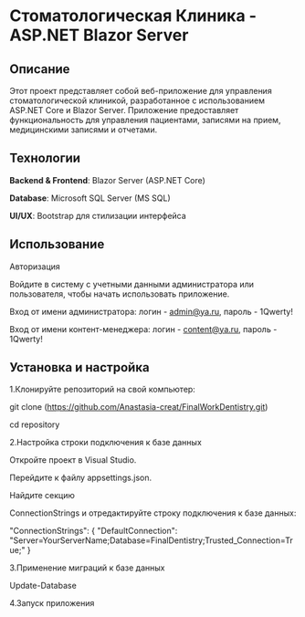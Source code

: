 # Стоматологическая Клиника - ASP.NET Blazor Server

## Описание

Этот проект представляет собой веб-приложение для управления стоматологической клиникой, разработанное с использованием ASP.NET Core и Blazor Server. Приложение предоставляет функциональность для управления пациентами, записями на прием, медицинскими записями и отчетами.

## Технологии

**Backend & Frontend**: Blazor Server (ASP.NET Core)

 **Database**: Microsoft SQL Server (MS SQL)
 
 **UI/UX**: Bootstrap для стилизации интерфейса
 
## Использование
Авторизация 

Войдите в систему с учетными данными администратора или пользователя, чтобы начать использовать приложение.

Вход от имени администратора: логин - admin@ya.ru, пароль - 1Qwerty!

Вход от имени контент-менеджера: логин - content@ya.ru, пароль - 1Qwerty!

## Установка и настройка
1.Клонируйте репозиторий на свой компьютер: 

git clone (https://github.com/Anastasia-creat/FinalWorkDentistry.git) 

cd repository

2.Настройка строки подключения к базе данных

Откройте проект в Visual Studio.

Перейдите к файлу appsettings.json.

Найдите секцию 

ConnectionStrings и отредактируйте строку подключения к базе данных: 

"ConnectionStrings": { "DefaultConnection": "Server=YourServerName;Database=FinalDentistry;Trusted_Connection=True;" }

3.Применение миграций к базе данных

Update-Database

4.Запуск приложения









